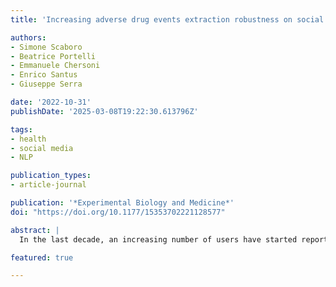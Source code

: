 ```yaml
---
title: 'Increasing adverse drug events extraction robustness on social media: Case study on negation and speculation'

authors:
- Simone Scaboro
- Beatrice Portelli
- Emmanuele Chersoni
- Enrico Santus
- Giuseppe Serra

date: '2022-10-31'
publishDate: '2025-03-08T19:22:30.613796Z'

tags:
- health
- social media
- NLP

publication_types:
- article-journal

publication: '*Experimental Biology and Medicine*'
doi: "https://doi.org/10.1177/15353702221128577"

abstract: |
  In the last decade, an increasing number of users have started reporting adverse drug events (ADEs) on social media platforms, blogs, and health forums. Given the large volume of reports, pharmacovigilance has focused on ways to use natural language processing (NLP) techniques to rapidly examine these large collections of text, detecting mentions of drug-related adverse reactions to trigger medical investigations. However, despite the growing interest in the task and the advances in NLP, the robustness of these models in face of linguistic phenomena such as negations and speculations is an open research question. Negations and speculations are pervasive phenomena in natural language and can severely hamper the ability of an automated system to discriminate between factual and non-factual statements in text. In this article, we take into consideration four state-of-the-art systems for ADE detection on social media texts. We introduce SNAX, a benchmark to test their performance against samples containing negated and speculated ADEs, showing their fragility against these phenomena. We then introduce two possible strategies to increase the robustness of these models, showing that both of them bring significant increases in performance, lowering the number of spurious entities predicted by the models by 60% for negation and 80% for speculations.

featured: true

---
```

